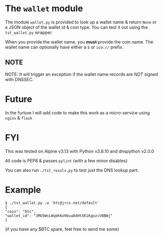 # The `wallet` module

The module `wallet.py` is provided to look up a wallet name & return `None` or a JSON object of the wallet id & coin type. 
You can test it out using the `tst_wallet.py` wrapper.

When you provide the wallet name, you **must** provide the coin name. The wallet name can optionally have either a `$` or `ico://` prefix.


## NOTE

NOTE: It will trigger an exception if the wallet name records are *NOT* signed with DNSSEC.



# Future

In the furture I will add code to make this work as a micro-service using `nginx` & `flask`



# FYI

This was tested on Alpine v3.13 with Python v3.8.10 and dnspython v2.0.0

All code is PEP8 & passes `pylint` (with a few minor disables)

You can also run `./tst_resolv.py` to test just the DNS lookup part.


# Example

	$ ./tst_wallet.py -w 'btc@jrcs.net/default'
	{
	"coin": "btc",
	"wallet_id": "3MU5WsLWqbK6o9buaD4HtXK1KgozcV8BWj"
	}

(if you have any $BTC spare, feel free to send me some)

